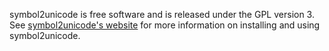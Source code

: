 symbol2unicode is free software and is released under the GPL version 3. See [symbol2unicode's website](https://heerdebeer.org/Software/symbol2unicode/) for more information on installing and using symbol2unicode.


